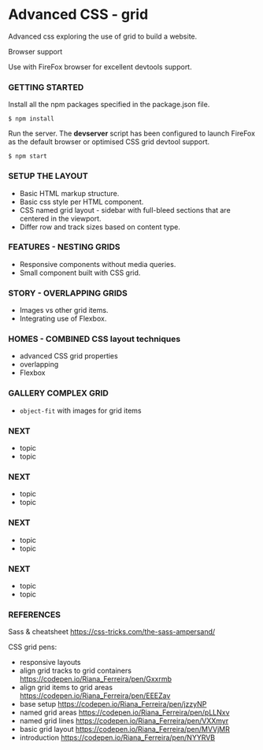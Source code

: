 # Advanced CSS - grid

Advanced css exploring the use of grid to build a website.

Browser support

Use with FireFox browser for excellent devtools support.

### GETTING STARTED

Install all the npm packages specified in the package.json file.
```
$ npm install
```

Run the server.
The **devserver** script has been configured to launch FireFox as the default browser or optimised CSS grid devtool support.
```
$ npm start
```

### SETUP THE LAYOUT
* Basic HTML markup structure.
* Basic css style per HTML component.
* CSS named grid layout - sidebar with full-bleed sections that are centered in the viewport.
* Differ row and track sizes based on content type.

### FEATURES - NESTING GRIDS
* Responsive components without media queries.
* Small component built with CSS grid.

### STORY - OVERLAPPING GRIDS
* Images vs other grid items.
* Integrating use of Flexbox.

### HOMES - COMBINED CSS layout techniques
* advanced CSS grid properties
* overlapping
* Flexbox

### GALLERY COMPLEX GRID
* `object-fit` with images for grid items

### NEXT
* topic
* topic

### NEXT
* topic
* topic

### NEXT
* topic
* topic

### NEXT
* topic
* topic

### REFERENCES
Sass & cheatsheet https://css-tricks.com/the-sass-ampersand/

CSS grid pens:
* responsive layouts
* align grid tracks to grid containers https://codepen.io/Riana_Ferreira/pen/Gxxrmb
* align grid items to grid areas https://codepen.io/Riana_Ferreira/pen/EEEZav
* base setup https://codepen.io/Riana_Ferreira/pen/jzzyNP
* named grid areas https://codepen.io/Riana_Ferreira/pen/pLLNxv
* named grid lines https://codepen.io/Riana_Ferreira/pen/VXXmyr
* basic grid layout https://codepen.io/Riana_Ferreira/pen/MVVjMR
* introduction https://codepen.io/Riana_Ferreira/pen/NYYRVB
